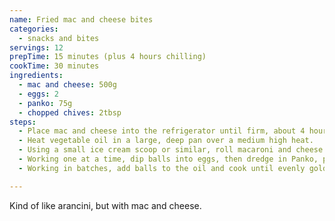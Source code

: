 ```yaml
---
name: Fried mac and cheese bites
categories:
  - snacks and bites
servings: 12
prepTime: 15 minutes (plus 4 hours chilling)
cookTime: 30 minutes
ingredients:
  - mac and cheese: 500g
  - eggs: 2
  - panko: 75g
  - chopped chives: 2tbsp
steps:
  - Place mac and cheese into the refrigerator until firm, about 4 hours.
  - Heat vegetable oil in a large, deep pan over a medium high heat.
  - Using a small ice cream scoop or similar, roll macaroni and cheese into 4cm-ish balls, forming about 12.
  - Working one at a time, dip balls into eggs, then dredge in Panko, pressing to coat.
  - Working in batches, add balls to the oil and cook until evenly golden and crispy, about 3-4 minutes. Transfer to a paper towel-lined plate. Sprinkle with chopped chives to serve.

---
```


Kind of like arancini, but with mac and cheese.
